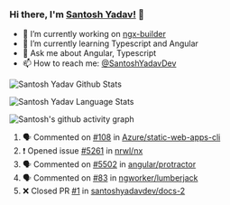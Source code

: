 ### Hi there, I'm [Santosh Yadav!](https://santoshyadav.dev) 👋

- 🔭 I’m currently working on [ngx-builder](https://github.com/ngx-builders)
- 🌱 I’m currently learning Typescript and Angular
- 💬 Ask me about Angular, Typescript
- 📫 How to reach me: [@SantoshYadavDev](https://twitter.com/SantoshYadavDev)

![Santosh Yadav Github Stats](https://github-readme-stats.anuraghazra1.vercel.app/api?username=SantoshYadavDev&show_icons=true&include_all_commits=true&theme=radical)

![Santosh Yadav Language Stats](https://github-readme-stats.anuraghazra1.vercel.app/api/top-langs/?username=SantoshYadavDev&layout=compact&theme=radical)

![Santosh's github activity graph](https://activity-graph.herokuapp.com/graph?username=SantoshYadavDev&theme=dracula)

<!--START_SECTION:activity-->
1. 🗣 Commented on [#108](https://github.com/Azure/static-web-apps-cli/issues/108) in [Azure/static-web-apps-cli](https://github.com/Azure/static-web-apps-cli)
2. ❗️ Opened issue [#5261](https://github.com/nrwl/nx/issues/5261) in [nrwl/nx](https://github.com/nrwl/nx)
3. 🗣 Commented on [#5502](https://github.com/angular/protractor/issues/5502) in [angular/protractor](https://github.com/angular/protractor)
4. 🗣 Commented on [#83](https://github.com/ngworker/lumberjack/issues/83) in [ngworker/lumberjack](https://github.com/ngworker/lumberjack)
5. ❌ Closed PR [#1](https://github.com/santoshyadavdev/docs-2/pull/1) in [santoshyadavdev/docs-2](https://github.com/santoshyadavdev/docs-2)
<!--END_SECTION:activity-->
